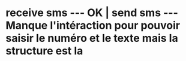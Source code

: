 # receive sms --- OK | send sms --- Manque l'intéraction pour pouvoir saisir le numéro et le texte mais la structure est la
